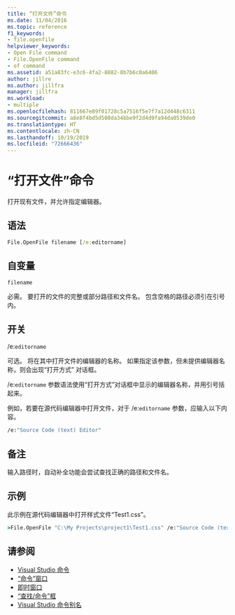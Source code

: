 ```yaml
---
title: “打开文件”命令
ms.date: 11/04/2016
ms.topic: reference
f1_keywords:
- file.openfile
helpviewer_keywords:
- Open File command
- File.OpenFile command
- of command
ms.assetid: a51a83fc-e3c6-4fa2-8882-8b7b6c0a6406
author: jillre
ms.author: jillfra
manager: jillfra
ms.workload:
- multiple
ms.openlocfilehash: 811667e89f01728c5a7516f5e7f7a12d448c6311
ms.sourcegitcommit: a8e8f4bd5d508da34bbe9f2d4d9fa94da0539de0
ms.translationtype: HT
ms.contentlocale: zh-CN
ms.lasthandoff: 10/19/2019
ms.locfileid: "72666436"
---
```

# <a name="open-file-command"></a>“打开文件”命令

打开现有文件，并允许指定编辑器。

## <a name="syntax"></a>语法

```cmd
File.OpenFile filename [/e:editorname]
```

## <a name="arguments"></a>自变量

`filename`

必需。 要打开的文件的完整或部分路径和文件名。 包含空格的路径必须引在引号内。

## <a name="switches"></a>开关

/e:`editorname`

可选。 将在其中打开文件的编辑器的名称。 如果指定该参数，但未提供编辑器名称，则会出现“打开方式”  对话框。

/e:`editorname` 参数语法使用“打开方式”对话框中显示的编辑器名称，并用引号括起来。

例如，若要在源代码编辑器中打开文件，对于 /e:`editorname` 参数，应输入以下内容。

```cmd
/e:"Source Code (text) Editor"
```

## <a name="remarks"></a>备注

输入路径时，自动补全功能会尝试查找正确的路径和文件名。

## <a name="example"></a>示例

此示例在源代码编辑器中打开样式文件“Test1.css”。

```cmd
>File.OpenFile "C:\My Projects\project1\Test1.css" /e:"Source Code (text) Editor"
```

## <a name="see-also"></a>请参阅

- [Visual Studio 命令](../../ide/reference/visual-studio-commands.md)
- [“命令”窗口](../../ide/reference/command-window.md)
- [即时窗口](../../ide/reference/immediate-window.md)
- [“查找/命令”框](../../ide/find-command-box.md)
- [Visual Studio 命令别名](../../ide/reference/visual-studio-command-aliases.md)